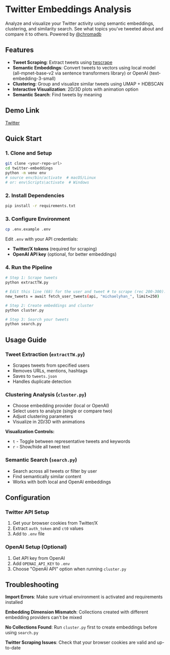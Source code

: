 # Twitter Embeddings Analysis

Analyze and visualize your Twitter activity using semantic embeddings, clustering, and similarity search. See what topics you've tweeted about and compare it to others. Powered by [@chromadb](https://trychroma.com/)

## Features

- **Tweet Scraping**: Extract tweets using [twscrape](https://github.com/vladkens/twscrape)
- **Semantic Embeddings**: Convert tweets to vectors using local model (all-mpnet-base-v2 via sentence transformers library) or OpenAI (text-embedding-3-small)
- **Clustering**: Group and visualize similar tweets using UMAP + HDBSCAN
- **Interactive Visualization**: 2D/3D plots with animation option
- **Semantic Search**: Find tweets by meaning

## Demo Link
[Twitter](https://x.com/michaelyhan_/status/1948109960858210448)

## Quick Start

### 1. Clone and Setup
```bash
git clone <your-repo-url>
cd twitter-embeddings
python -m venv env
# source env/bin/activate  # macOS/Linux
# or: env\Scripts\activate  # Windows
```

### 2. Install Dependencies
```bash
pip install -r requirements.txt
```

### 3. Configure Environment
```bash
cp .env.example .env
```
Edit `.env` with your API credentials:
- **Twitter/X tokens** (required for scraping)
- **OpenAI API key** (optional, for better embeddings)

### 4. Run the Pipeline
```bash
# Step 1: Scrape tweets
python extractTW.py

# Edit this line (68) for the user and tweet # to scrape (rec 200-300):
new_tweets = await fetch_user_tweets(api, "michaelyhan_", limit=250)

# Step 2: Create embeddings and cluster
python cluster.py

# Step 3: Search your tweets
python search.py
```

## Usage Guide

### Tweet Extraction (`extractTW.py`)
- Scrapes tweets from specified users
- Removes URLs, mentions, hashtags
- Saves to `tweets.json`
- Handles duplicate detection

### Clustering Analysis (`cluster.py`)
- Choose embedding provider (local or OpenAI)
- Select users to analyze (single or compare two)
- Adjust clustering parameters
- Visualize in 2D/3D with animations

**Visualization Controls:**
- `t` - Toggle between representative tweets and keywords
- `r` - Show/hide all tweet text

### Semantic Search (`search.py`)
- Search across all tweets or filter by user
- Find semantically similar content
- Works with both local and OpenAI embeddings

## Configuration

### Twitter API Setup
1. Get your browser cookies from Twitter/X
2. Extract `auth_token` and `ct0` values
3. Add to `.env` file

### OpenAI Setup (Optional)
1. Get API key from OpenAI
2. Add `OPENAI_API_KEY` to `.env`
3. Choose "OpenAI API" option when running `cluster.py`

## Troubleshooting

**Import Errors**: Make sure virtual environment is activated and requirements installed

**Embedding Dimension Mismatch**: Collections created with different embedding providers can't be mixed

**No Collections Found**: Run `cluster.py` first to create embeddings before using `search.py`

**Twitter Scraping Issues**: Check that your browser cookies are valid and up-to-date
